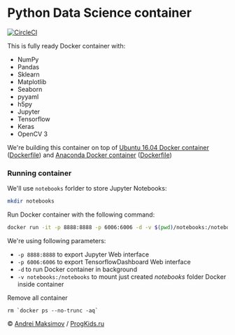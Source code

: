 # Python Data Science container

[![CircleCI](https://circleci.com/gh/andreivmaksimov/python_data_science.svg?style=svg)](https://circleci.com/gh/andreivmaksimov/python_data_science)

This is fully ready Docker container with:
 - NumPy
 - Pandas
 - Sklearn
 - Matplotlib
 - Seaborn
 - pyyaml
 - h5py
 - Jupyter
 - Tensorflow
 - Keras
 - OpenCV 3

We're building this container on top of [Ubuntu 16.04 Docker container](https://hub.docker.com/_/ubuntu/) ([Dockerfile](https://github.com/andreivmaksimov/python_data_science/blob/master/Dockerfile)) and [Anaconda Docker container](https://hub.docker.com/r/continuumio/anaconda3/) ([Dockerfile](https://github.com/andreivmaksimov/python_data_science/blob/master/Dockerfile.anaconda))

### Running container

We'll use ```notebooks``` forlder to store Jupyter Notebooks:
```sh
mkdir notebooks
```

Run Docker container with the following command:
```sh
docker run -it -p 8888:8888 -p 6006:6006 -d -v $(pwd)/notebooks:/notebooks amaksimov/python_data_science
```
We're using following parameters:
- ```-p 8888:8888``` to export Jupyter Web interface
- ```-p 6006:6006``` to export TensorflowDashboard Web interface
- ```-d``` to run Docker container in background
- ```-v notebooks:/notebooks``` to mount just created *notebooks* folder Docker inside container

Remove all container
```docker 
rm `docker ps --no-trunc -aq` 
```

&copy; [Andrei Maksimov](https://www.linkedin.com/in/avmaksimov/) / [ProgKids.ru](https://progkids.ru/)

